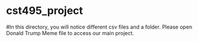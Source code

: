 # cst495_project
#In this directory, you will notice different csv files and a folder. Please open Donald Trump Meme file to access our main project.
